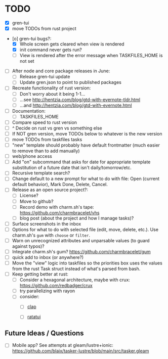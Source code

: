 # TODO

* [X] gren-tui
* [X] move TODOs from rust project
* [o] gren-tui bugs?:
    * [X] Whole screen gets cleared when view is rendered
    * [X] init command never gets run?
    * [ ] View is rendered after the error message when TASKFILES_HOME is not set
* [ ] After node and core package releases in June:
  * [ ] Release gren-tui update
  * [ ] Update gren.json to point to published packages
* [ ] Recreate functionality of rust version:
  * [ ] Don't worry about it being 1-1...
  * [ ] ...see http://hentzia.com/blog/gtd-with-evernote-tldr.html
  * [ ] ...and http://hentzia.com/blog/gtd-with-evernote.html
* [ ] Documentation:
  * [ ] TASKFILES_HOME
* [ ] Compare speed to rust version
* [ ] ^ Decide on rust vs gren vs something else
* [ ] If NOT gren version, move TODOs below to whatever is the new version
* [ ] move TODOs from taskfiles tasks
* [ ] "new" template should probably have default frontmatter (much easier to remove than to add manually)
* [ ] web/phone access
* [ ] Add "on" subcommand that asks for date for appropriate template substitution of a future date that isn't daily/tomorrow/etc.
* [ ] Recursive template search?
* [ ] Change default to a new prompt for what to do with file:
      Open (current default behavior), Mark Done, Delete, Cancel.
* [ ] Release as an open source project?:
  * [ ] License?
  * [ ] Move to github?
  * [ ] Record demo with charm.sh's tape: https://github.com/charmbracelet/vhs
  * [ ] blog post (about the project and how I manage tasks)?
* [ ] Surface screenshots in the inbox
* [ ] Options for what to do with selected file (edit, move, delete, etc.). Use charm.sh's `gum` with `choose` or `filter`.
* [ ] Warn on unrecognized attributes and unparsable values (to guard against typos)?
* [ ] Integrate charm.sh's gum? https://github.com/charmbracelet/gum
* [ ]   quick add to inbox (or anywhere?)
* [ ] Move the "view" logic into taskfiles so the priorities box uses the values from the rust Task struct instead of what's parsed from bash.
* [ ] Keep getting better at rust:
  * [ ] Consider a hexagonal architecture, maybe with crux: https://github.com/redbadger/crux
  * [ ] try parallelizing with rayon
  * [ ] consider:
    * [ ] [clap](https://github.com/clap-rs/clap)
    * [ ] [ratatui](https://github.com/ratatui-org/ratatui)


## Future Ideas / Questions

* [ ] Mobile app? See attempts at gleam/lustre+ionic: https://github.com/blaix/tasker-lustre/blob/main/src/tasker.gleam
